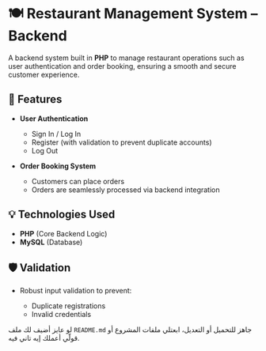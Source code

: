 

# 🍽️ Restaurant Management System – Backend

A backend system built in **PHP** to manage restaurant operations such as user authentication and order booking, ensuring a smooth and secure customer experience.

## 🔧 Features

* **User Authentication**

  * Sign In / Log In
  * Register (with validation to prevent duplicate accounts)
  * Log Out
* **Order Booking System**

  * Customers can place orders
  * Orders are seamlessly processed via backend integration

## 💡 Technologies Used

* **PHP** (Core Backend Logic)
* **MySQL** (Database)

## 🛡️ Validation

* Robust input validation to prevent:

  * Duplicate registrations
  * Invalid credentials



لو عايز أضيف لك ملف `README.md` جاهز للتحميل أو التعديل، ابعتلي ملفات المشروع أو قولّي أعملك إيه تاني فيه.
